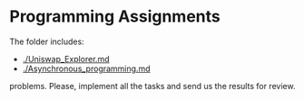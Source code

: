 # Programming Assignments

The folder includes:

- [./Uniswap_Explorer.md](./Uniswap_Explorer.md)
- [./Asynchronous_programming.md](./Asynchronous_programming.md)

problems. Please, implement all the tasks and send us the results for review.
